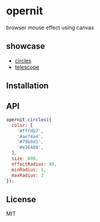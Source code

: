 # opernit

browser mouse effect using canvas

## showcase
* [circles](https://sjshin1121.github.io/opernit/example/circles.html)
* [telescope](https://sjshin1121.github.io/opernit/example/telescope.html)

## Installation


## API

```javascript
opernit.circles({
  color: [
    '#fffdb7',
    '#aef4a4',
    '#79b8d1',
    '#e36488',
  ],
  size: 800,
  effectRadius: 40,
  minRadius: 1,
  maxRadius: 3
});
```

## License

MIT
